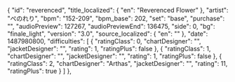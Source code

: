 {
      "id": "reverenced",
      "title_localized": {
        "en": "Reverenced Flower"
      },
      "artist": "ぺのれり",
      "bpm": "152-209",
      "bpm_base": 202,
      "set": "base",
      "purchase": "",
      "audioPreview": 127267,
      "audioPreviewEnd": 136475,
      "side": 0,
      "bg": "finale_light",
      "version": "3.0",
      "source_localized": {
        "en": ""
      },
      "date": 1487980800,
      "difficulties": [
        {
          "ratingClass": 0,
          "chartDesigner": "",
          "jacketDesigner": "",
          "rating": 1,
          "ratingPlus": false
        },
        {
          "ratingClass": 1,
          "chartDesigner": "",
          "jacketDesigner": "",
          "rating": 1,
          "ratingPlus": false
        },
        {
          "ratingClass": 2,
          "chartDesigner": "Arthas",
          "jacketDesigner": "",
          "rating": 11,
          "ratingPlus": true
        }
      ]
    },